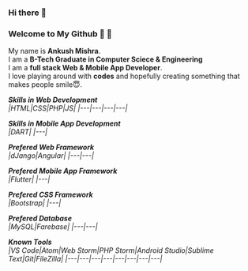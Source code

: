 ### Hi there 👋
### Welcome to My Github	:pray:	:pray:

My name is <b>Ankush Mishra</b>. <br>
I am a <b>B-Tech Graduate in Computer Sciece & Engineering</b><br>
I am a <b>full stack Web & Mobile App Developer</b>. <br>
I love playing around with <b>codes</b> and hopefully creating something that makes people smile:innocent:. <br>

<i><b>Skills in Web Development</b><i> <br>
|HTML|CSS|PHP|JS|
|---|---|---|---|

<i><b>Skills in Mobile App Development</b><i> <br>
|DART|
|---|

<i><b>Prefered Web Framework</b><i> <br>
|dJango|Angular|
|---|---|

<i><b>Prefered Mobile App Framework</b><i> <br>
|Flutter|
|---|
  
<i><b>Prefered CSS Framework</b><i> <br>
|Bootstrap|
|---|
  
<i><b>Prefered Database</b><i> <br>
|MySQL|Farebase|
|---|---|

<i><b>Known Tools</b><i> <br>
|VS Code|Atom|Web Storm|PHP Storm|Android Studio|Sublime Text|Git|FileZilla|
|---|---|---|---|---|---|---|---|
